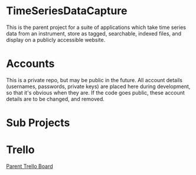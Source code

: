 # TimeSeriesDataCapture
This is the parent project for a suite of applications which take time series data from an instrument, store as tagged, searchable, indexed files, and display on a publicly accessible website.

# Accounts
This is a private repo, but may be public in the future.
All account details (usernames, passwords, private keys) are placed here during development, so that it's obvious when they are. If the code goes public, these account details are to be changed, and removed.

# Sub Projects
<List of Sub Projects goes here>
  
# Trello
[Parent Trello Board](https://trello.com/b/0pc2DUBy/overview)

